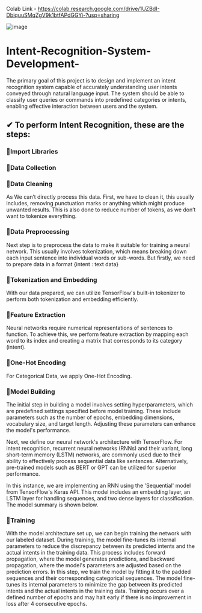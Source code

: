 Colab Link - https://colab.research.google.com/drive/1UZBdI-DbiquuSMqZgV9k1btfAPdGGYi-?usp=sharing

![image](https://github.com/arizzaa13/Intent-Recognition-System-Development-/assets/78647475/8c9b23ec-b017-4b0d-accf-5b7aa09e51a0)
# Intent-Recognition-System-Development-
The primary goal of this project is to design and implement an intent recognition system capable of accurately understanding user intents conveyed through natural language input. The system should be able to classify user queries or commands into predefined categories or intents, enabling effective interaction between users and the system.

## ✔ To perform Intent Recognition, these are the steps:

### 🔳Import Libraries

### 🔳Data Collection

### 🔳Data Cleaning 
As We can’t directly process this data. First, we have to clean it, this usually includes, removing punctuation marks or anything which might produce unwanted results. This is also done to reduce number of tokens, as we don’t want to tokenize everything.

### 🔳Data Preprocessing
Next step is to preprocess the data to make it suitable for training a neural network. This usually involves tokenization, which means breaking down each input sentence into individual words or sub-words.
But firstly, we need to prepare data in a format {intent : text data}

### 🔳Tokenization and Embedding 
With our data prepared, we can utilize TensorFlow's built-in tokenizer to perform both tokenization and embedding efficiently.

### 🔳Feature Extraction
Neural networks require numerical representations of sentences to function. To achieve this, we perform feature extraction by mapping each word to its index and creating a matrix that corresponds to its category (intent).

### 🔳One-Hot Encoding
For Categorical Data, we apply One-Hot Encoding.

### 🔳Model Building
The initial step in building a model involves setting hyperparameters, which are predefined settings specified before model training. These include parameters such as the number of epochs, embedding dimensions, vocabulary size, and target length. Adjusting these parameters can enhance the model's performance.

Next, we define our neural network's architecture with TensorFlow. For intent recognition, recurrent neural networks (RNNs) and their variant, long short-term memory (LSTM) networks, are commonly used due to their ability to effectively process sequential data like sentences. Alternatively, pre-trained models such as BERT or GPT can be utilized for superior performance.

In this instance, we are implementing an RNN using the 'Sequential' model from TensorFlow's Keras API. This model includes an embedding layer, an LSTM layer for handling sequences, and two dense layers for classification. The model summary is shown below.

### 🔳Training
With the model architecture set up, we can begin training the network with our labeled dataset. During training, the model fine-tunes its internal parameters to reduce the discrepancy between its predicted intents and the actual intents in the training data. This process includes forward propagation, where the model generates predictions, and backward propagation, where the model's parameters are adjusted based on the prediction errors.
In this step, we train the model by fitting it to the padded sequences and their corresponding categorical sequences. The model fine-tunes its internal parameters to minimize the gap between its predicted intents and the actual intents in the training data. Training occurs over a defined number of epochs and may halt early if there is no improvement in loss after 4 consecutive epochs.









